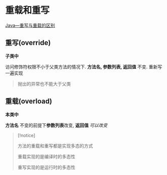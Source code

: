 # 重载和重写

[Java—重写与重载的区别](https://blog.csdn.net/wintershii/article/details/80558739)



## 重写(override)

**子类中**

访问修饰符权限不小于父类方法的情况下. **方法名, 参数列表, 返回值** 不变. 重新写一遍实现

>   抛出的异常也不能大于父类



## 重载(overload)

**本类中**

**方法名** 不变的前提下**参数列表**改变, **返回值** *可以改变*





>   [!notice]
>
>   方法的重载和重写都是实现多态的方式
>
>   重载实现的是编译时的多态性
>
>   重写实现的是运行时的多态性

​		

